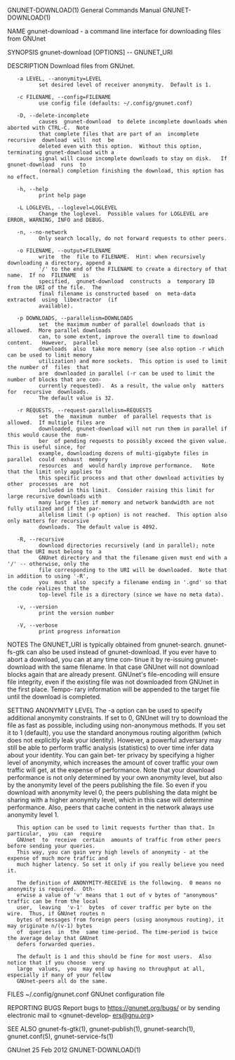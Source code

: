 GNUNET-DOWNLOAD(1)                     General Commands Manual                     GNUNET-DOWNLOAD(1)

NAME
       gnunet-download - a command line interface for downloading files from GNUnet

SYNOPSIS
       gnunet-download [OPTIONS] -- GNUNET_URI

DESCRIPTION
       Download files from GNUnet.

       -a LEVEL, --anonymity=LEVEL
              set desired level of receiver anonymity.  Default is 1.

       -c FILENAME, --config=FILENAME
              use config file (defaults: ~/.config/gnunet.conf)

       -D, --delete-incomplete
              causes  gnunet-download  to delete incomplete downloads when aborted with CTRL-C.  Note
              that complete files that are part of an  incomplete  recursive  download  will  not  be
              deleted even with this option.  Without this option, terminating gnunet-download with a
              signal will cause incomplete downloads to stay on disk.   If  gnunet-download  runs  to
              (normal) completion finishing the download, this option has no effect.

       -h, --help
              print help page

       -L LOGLEVEL, --loglevel=LOGLEVEL
              Change the loglevel.  Possible values for LOGLEVEL are ERROR, WARNING, INFO and DEBUG.

       -n, --no-network
              Only search locally, do not forward requests to other peers.

       -o FILENAME, --output=FILENAME
              write  the  file to FILENAME.  Hint: when recursively downloading a directory, append a
              '/' to the end of the FILENAME to create a directory of that name.  If no  FILENAME  is
              specified,  gnunet-download  constructs  a  temporary ID from the URI of the file.  The
              final filename is constructed based  on  meta-data  extracted  using  libextractor  (if
              available).

       -p DOWNLOADS, --parallelism=DOWNLOADS
              set  the maximum number of parallel downloads that is allowed.  More parallel downloads
              can, to some extent, improve the overall time to download content.   However,  parallel
              downloads  also  take more memory (see also option -r which can be used to limit memory
              utilization) and more sockets.  This option is used to limit the number of  files  that
              are  downloaded in parallel (-r can be used to limit the number of blocks that are con‐
              currently requested).  As a result, the value only  matters  for  recursive  downloads.
              The default value is 32.

       -r REQUESTS, --request-parallelism=REQUESTS
              set  the  maximum  number  of parallel requests that is allowed.  If multiple files are
              downloaded, gnunet-download will not run them in parallel if this would cause the  num‐
              ber  of pending requests to possibly exceed the given value.  This is useful since, for
              example, downloading dozens of multi-gigabyte files in parallel  could  exhaust  memory
              resources  and  would hardly improve performance.   Note that the limit only applies to
              this specific process and that other download activities by  other  processes  are  not
              included in this limit.  Consider raising this limit for large recursive downloads with
              many large files if memory and network bandwidth are not fully utilized and if the par‐
              allelism limit (-p option) is not reached.  This option also only matters for recursive
              downloads.  The default value is 4092.

       -R, --recursive
              download directories recursively (and in parallel); note that the URI must belong to  a
              GNUnet directory and that the filename given must end with a '/' -- otherwise, only the
              file corresponding to the URI will be downloaded.  Note that in addition to using '-R',
              you  must  also  specify a filename ending in '.gnd' so that the code realizes that the
              top-level file is a directory (since we have no meta data).

       -v, --version
              print the version number

       -V, --verbose
              print progress information

NOTES
       The GNUNET_URI is typically obtained  from  gnunet-search.  gnunet-fs-gtk  can  also  be  used
       instead  of  gnunet-download.   If you ever have to abort a download, you can at any time con‐
       tinue it by re-issuing gnunet-download with the same filename. In that case  GNUnet  will  not
       download  blocks  again  that  are  already  present.  GNUnet's file-encoding will ensure file
       integrity, even if the existing file was not downloaded from GNUnet in the first place. Tempo‐
       rary information will be appended to the target file until the download is completed.

SETTING ANONYMITY LEVEL
       The  -a  option  can  be used to specify additional anonymity constraints. If set to 0, GNUnet
       will try to download the file as fast as possible, including using non-anonymous methods.   If
       you  set  it  to 1 (default), you use the standard anonymous routing algorithm (which does not
       explicitly leak your identity).  However, a powerful adversary may still be  able  to  perform
       traffic  analysis (statistics) to over time infer data about your identity.  You can gain bet‐
       ter privacy by specifying a higher level of anonymity, which increases  the  amount  of  cover
       traffic  your  own  traffic  will get, at the expense of performance.  Note that your download
       performance is not only determined by your own anonymity level,  but  also  by  the  anonymity
       level  of  the peers publishing the file.  So even if you download with anonymity level 0, the
       peers publishing the data might be sharing with a higher anonymity level, which in  this  case
       will  determine  performance.   Also,  peers  that  cache  content  in  the network always use
       anonymity level 1.

       This option can be used to limit requests further than that. In particular,  you  can  require
       GNUnet  to  receive  certain  amounts of traffic from other peers before sending your queries.
       This way, you can gain very high levels of anonymity - at the expense of much more traffic and
       much higher latency. So set it only if you really believe you need it.

       The definition of ANONYMITY-RECEIVE is the following.  0 means no anonymity is required.  Oth‐
       erwise a value of 'v' means that 1 out of v bytes of "anonymous" traffic can be from the local
       user,  leaving  'v-1'  bytes  of cover traffic per byte on the wire.  Thus, if GNUnet routes n
       bytes of messages from foreign peers (using anonymous routing), it may originate n/(v-1) bytes
       of  queries  in  the  same time-period. The time-period is twice the average delay that GNUnet
       defers forwarded queries.

       The default is 1 and this should be fine for most users.  Also notice that if you choose  very
       large  values,  you  may end up having no throughput at all, especially if many of your fellow
       GNUnet-peers all do the same.

FILES
       ~/.config/gnunet.conf
              GNUnet configuration file

REPORTING BUGS
       Report bugs to <https://gnunet.org/bugs/> or by sending electronic  mail  to  <gnunet-develop‐
       ers@gnu.org>

SEE ALSO
       gnunet-fs-gtk(1), gnunet-publish(1), gnunet-search(1), gnunet.conf(5), gnunet-service-fs(1)

GNUnet                                       25 Feb 2012                           GNUNET-DOWNLOAD(1)
